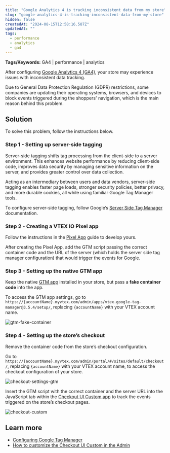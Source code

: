 ```yaml
---
title: "Google Analytics 4 is tracking inconsistent data from my store"
slug: "google-analytics-4-is-tracking-inconsistent-data-from-my-store"
hidden: false
createdAt: "2024-08-15T12:58:16.587Z"
updatedAt: ""
tags:
  - performance
  - analytics
  - ga4
---
```


**Tags/Keywords:** GA4 | performance | analytics

After configuring [Google Analytics 4 (GA4)](https://developers.vtex.com/docs/guides/google-tag-manager), your store may experience issues with inconsistent data tracking.

Due to General Data Protection Regulation (GDPR) restrictions, some companies are updating their operating systems, browsers, and devices to block events triggered during the shoppers' navigation, which is the main reason behind this problem.

## Solution

To solve this problem, follow the instructions below.

### Step 1 - Setting up server-side tagging

Server-side tagging shifts tag processing from the client-side to a server environment. This enhances website performance by reducing client-side code, improves data security by managing sensitive information on the server, and provides greater control over data collection.

Acting as an intermediary between users and data vendors, server-side tagging enables faster page loads, stronger security policies, better privacy, and more durable cookies, all while using familiar Google Tag Manager tools.

To configure server-side tagging, follow Google’s [Server Side Tag Manager](https://developers.google.com/tag-platform/tag-manager/server-side) documentation.

### Step 2 - Creating a VTEX IO Pixel app

Follow the instructions in the [Pixel App](https://developers.vtex.com/docs/guides/vtex-io-documentation-1-developnativeintegrationswithpixelapps) guide to develop yours.

After creating the Pixel App, add the GTM script passing the correct container code and the URL of the server (which holds the server side tag manager configuration) that would trigger the events for Google.

### Step 3 - Setting up the native GTM app

Keep the native [GTM app](https://developers.vtex.com/docs/guides/google-tag-manager) installed in your store, but pass a **fake container code** into the app.

To access the GTM app settings, go to `https://{accountName}.myvtex.com/admin/apps/vtex.google-tag-manager@3.5.4/setup/`, replacing `{accountName}` with your VTEX account name.

![gtm-fake-container](https://cdn.jsdelivr.net/gh/vtexdocs/dev-portal-content@main/docs/troubleshooting/store-performance/gtm-fake-container.png)

### Step 4 - Setting up the store’s checkout

Remove the container code from the store’s checkout configuration.

Go to `https://{accountName}.myvtex.com/admin/portal/#/sites/default/checkout/`, replacing `{accountName}` with your VTEX account name, to access the checkout configuration of your store.

![checkout-settings-gtm](https://cdn.jsdelivr.net/gh/vtexdocs/dev-portal-content@main/docs/troubleshooting/store-performance/checkout-settings-gtm.png)

Insert the GTM script with the correct container and the server URL into the JavaScript tab within the [Checkout UI Custom app](https://developers.vtex.com/docs/apps/vtex.checkout-ui-custom) to track the events triggered on the store’s checkout pages.

![checkout-custom](https://cdn.jsdelivr.net/gh/vtexdocs/dev-portal-content@main/docs/troubleshooting/store-performance/checkout-custom.png)

## Learn more

- [Configuring Google Tag Manager](https://help.vtex.com/tutorial/integration-with-google-tag-manager--frequentlyAskedQuestions_616)
- [How to customize the Checkout UI Custom in the Admin](https://help.vtex.com/tutorial/how-to-customize-the-checkout-ui-custom-in-the-admin--548aDBJciQu97Vh0BhEiWx)
